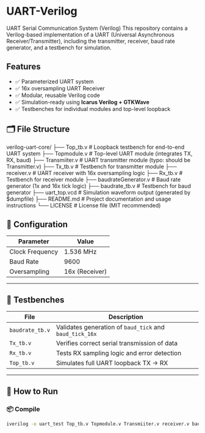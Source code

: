 # UART-Verilog
 UART Serial Communication System (Verilog) This repository contains a Verilog-based implementation of a UART (Universal Asynchronous Receiver/Transmitter), including the transmitter, receiver, baud rate generator, and a testbench for simulation.


##  Features

- ✅ Parameterized UART system
- ✅ 16x oversampling UART Receiver
- ✅ Modular, reusable Verilog code
- ✅ Simulation-ready using **Icarus Verilog + GTKWave**
- ✅ Testbenches for individual modules and top-level loopback

## 🗂️ File Structure

verilog-uart-core/
├── Top_tb.v              # Loopback testbench for end-to-end UART system
├── Topmodule.v           # Top-level UART module (integrates TX, RX, baud)
├── Transmiiter.v         # UART transmitter module (typo: should be Transmitter.v)
├── Tx_tb.v               # Testbench for transmitter module
├── receiver.v            # UART receiver with 16x oversampling logic
├── Rx_tb.v               # Testbench for receiver module
├── baudrateGenerator.v   # Baud rate generator (1x and 16x tick logic)
├── baudrate_tb.v         # Testbench for baud generator
├── uart_top.vcd          # Simulation waveform output (generated by $dumpfile)
├── README.md             # Project documentation and usage instructions
└── LICENSE               # License file (MIT recommended)


## 📐 Configuration

| Parameter        | Value       |
|------------------|-------------|
| Clock Frequency  | 1.536 MHz   |
| Baud Rate        | 9600        |
| Oversampling     | 16x (Receiver) |

---

## 🧪 Testbenches

| File           | Description                                   |
|----------------|-----------------------------------------------|
| `baudrate_tb.v`| Validates generation of `baud_tick` and `baud_tick_16x` |
| `Tx_tb.v`      | Verifies correct serial transmission of data |
| `Rx_tb.v`      | Tests RX sampling logic and error detection  |
| `Top_tb.v`     | Simulates full UART loopback TX → RX        |

---

## 🧰 How to Run

### 📦 Compile
```bash
iverilog -o uart_test Top_tb.v Topmodule.v Transmiiter.v receiver.v baudrateGenerator.v
